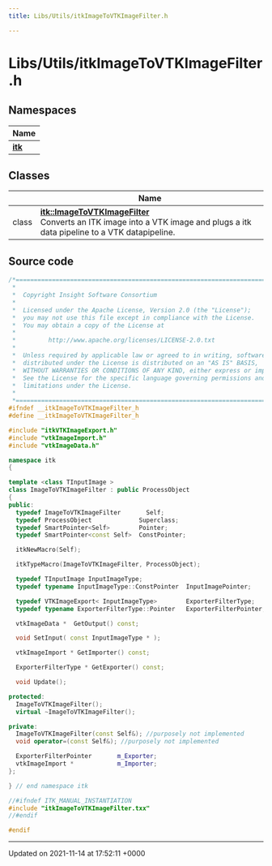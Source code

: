 ```yaml
---
title: Libs/Utils/itkImageToVTKImageFilter.h

---
```


# Libs/Utils/itkImageToVTKImageFilter.h



## Namespaces

| Name           |
| -------------- |
| **[itk](../Namespaces/namespaceitk.md)**  |

## Classes

|                | Name           |
| -------------- | -------------- |
| class | **[itk::ImageToVTKImageFilter](../Classes/classitk_1_1ImageToVTKImageFilter.md)** <br>Converts an ITK image into a VTK image and plugs a itk data pipeline to a VTK datapipeline.  |




## Source code

```cpp
/*=========================================================================
 *
 *  Copyright Insight Software Consortium
 *
 *  Licensed under the Apache License, Version 2.0 (the "License");
 *  you may not use this file except in compliance with the License.
 *  You may obtain a copy of the License at
 *
 *         http://www.apache.org/licenses/LICENSE-2.0.txt
 *
 *  Unless required by applicable law or agreed to in writing, software
 *  distributed under the License is distributed on an "AS IS" BASIS,
 *  WITHOUT WARRANTIES OR CONDITIONS OF ANY KIND, either express or implied.
 *  See the License for the specific language governing permissions and
 *  limitations under the License.
 *
 *=========================================================================*/
#ifndef __itkImageToVTKImageFilter_h
#define __itkImageToVTKImageFilter_h

#include "itkVTKImageExport.h"
#include "vtkImageImport.h"
#include "vtkImageData.h"

namespace itk
{

template <class TInputImage >
class ImageToVTKImageFilter : public ProcessObject
{
public:
  typedef ImageToVTKImageFilter       Self;
  typedef ProcessObject             Superclass;
  typedef SmartPointer<Self>        Pointer;
  typedef SmartPointer<const Self>  ConstPointer;

  itkNewMacro(Self);

  itkTypeMacro(ImageToVTKImageFilter, ProcessObject);

  typedef TInputImage InputImageType;
  typedef typename InputImageType::ConstPointer  InputImagePointer;

  typedef VTKImageExport< InputImageType>        ExporterFilterType;
  typedef typename ExporterFilterType::Pointer   ExporterFilterPointer;

  vtkImageData *  GetOutput() const;

  void SetInput( const InputImageType * );

  vtkImageImport * GetImporter() const;

  ExporterFilterType * GetExporter() const;

  void Update();

protected:
  ImageToVTKImageFilter();
  virtual ~ImageToVTKImageFilter();

private:
  ImageToVTKImageFilter(const Self&); //purposely not implemented
  void operator=(const Self&); //purposely not implemented

  ExporterFilterPointer       m_Exporter;
  vtkImageImport *            m_Importer;
};

} // end namespace itk

//#ifndef ITK_MANUAL_INSTANTIATION
#include "itkImageToVTKImageFilter.txx"
//#endif

#endif
```


-------------------------------

Updated on 2021-11-14 at 17:52:11 +0000
